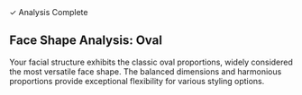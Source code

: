 <div class="analysis-result">
  <div class="status-indicator">
    <span class="icon">✓</span> Analysis Complete
  </div>
  
  <h2 class="result-heading">Face Shape Analysis: Oval</h2>
  
  <p class="result-description">
    Your facial structure exhibits the classic oval proportions, widely considered the most versatile face shape. 
    The balanced dimensions and harmonious proportions provide exceptional flexibility for various styling options.
  </p>
</div>
